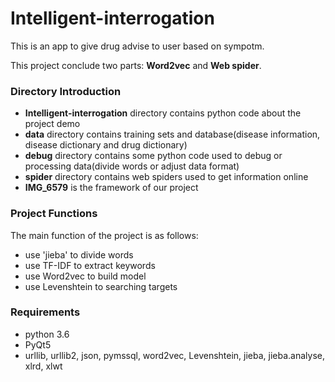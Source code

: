 # Intelligent-interrogation
This is an app to give drug advise to user based on sympotm.

This project conclude two parts: **Word2vec** and **Web spider**. 


### Directory Introduction
- **Intelligent-interrogation** directory contains python code about the project demo
- **data** directory contains training sets and database(disease information, disease dictionary and drug dictionary)
- **debug** directory contains some python code used to debug or processing data(divide words or adjust data format)
- **spider** directory contains web spiders used to get information online
- **IMG_6579** is the framework of our project


### Project Functions

The main function of the project is as follows:

- use 'jieba' to divide words
- use TF-IDF to extract keywords
- use Word2vec to build model
- use Levenshtein to searching targets



### Requirements
- python 3.6
- PyQt5
- urllib, urllib2, json, pymssql, word2vec, Levenshtein, jieba, jieba.analyse, xlrd, xlwt